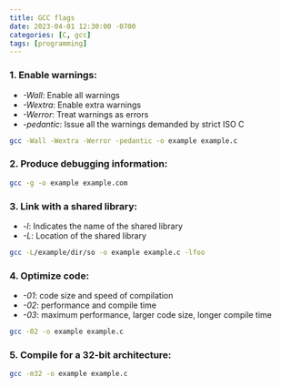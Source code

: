 ```yaml
---
title: GCC flags
date: 2023-04-01 12:30:00 -0700
categories: [C, gcc]
tags: [programming]
---
```


### 1. Enable warnings:

- _-Wall_: Enable all warnings
- _-Wextra_: Enable extra warnings
- _-Werror_: Treat warnings as errors
- _-pedantic_: Issue all the warnings demanded by strict ISO C

```bash
gcc -Wall -Wextra -Werror -pedantic -o example example.c
```

### 2. Produce debugging information:

```bash
gcc -g -o example example.com
```

### 3. Link with a shared library:

- _-l_: Indicates the name of the shared library
- _-L_: Location of the shared library

```bash
gcc -L/example/dir/so -o example example.c -lfoo
```

### 4. Optimize code:

- _-01_: code size and speed of compilation
- _-02_: performance and compile time
- _-03_: maximum performance, larger code size, longer compile time

```bash
gcc -02 -o example example.c
```

### 5. Compile for a 32-bit architecture:

```bash
gcc -m32 -o example example.c
```
